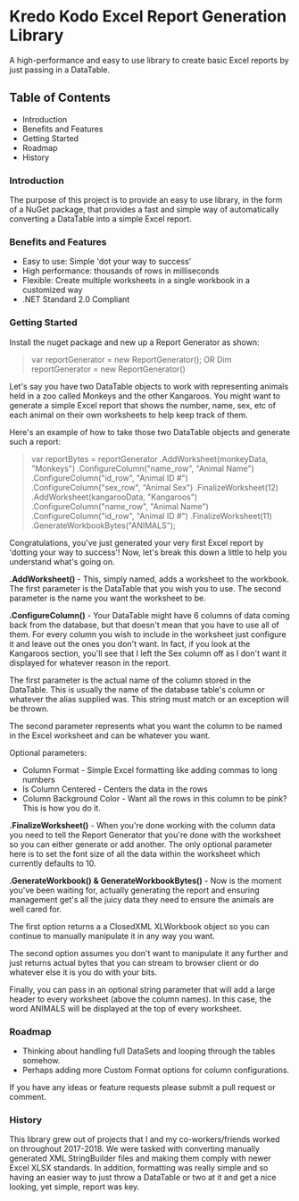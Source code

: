 # Kredo Kodo Excel Report Generation Library
A high-performance and easy to use library to create basic Excel reports by just passing in a DataTable.

## Table of Contents

* Introduction
* Benefits and Features
* Getting Started
* Roadmap
* History

### Introduction

The purpose of this project is to provide an easy to use library, in the form of a NuGet package, that provides a fast and simple way of automatically converting a DataTable into a simple Excel report.

### Benefits and Features

* Easy to use: Simple 'dot your way to success'
* High performance: thousands of rows in milliseconds
* Flexible: Create multiple worksheets in a single workbook in a customized way
* .NET Standard 2.0 Compliant

### Getting Started

Install the nuget package and new up a Report Generator as shown:

> var reportGenerator = new ReportGenerator();
OR
> Dim reportGenerator = new ReportGenerator()

Let's say you have two DataTable objects to work with representing animals held in a zoo called Monkeys and the other Kangaroos.  You might want to generate a simple Excel report that shows the number, name, sex, etc of each animal on their own worksheets to help keep track of them.

Here's an example of how to take those two DataTable objects and generate such a report:

> var reportBytes = reportGenerator
>                       .AddWorksheet(monkeyData, "Monkeys")
>                           .ConfigureColumn("name_row", "Animal Name")
>                           .ConfigureColumn("id_row", "Animal ID #")
>                           .ConfigureColumn("sex_row", "Animal Sex")
>                           .FinalizeWorksheet(12)
>                       .AddWorksheet(kangarooData, "Kangaroos")
>                           .ConfigureColumn("name_row", "Animal Name")
>                           .ConfigureColumn("id_row", "Animal ID #")
>                           .FinalizeWorksheet(11)
>                       .GenerateWorkbookBytes("ANIMALS");

Congratulations, you've just generated your very first Excel report by 'dotting your way to success'!  Now, let's break this down a little to help you understand what's going on.

__.AddWorksheet()__ - This, simply named, adds a worksheet to the workbook.  The first parameter is the DataTable that you wish you to use.  The second parameter is the name you want the worksheet to be.

__.ConfigureColumn()__ - Your DataTable might have 6 columns of data coming back from the database, but that doesn't mean that you have to use all of them.  For every column you wish to include in the worksheet just configure it and leave out the ones you don't want.  In fact, if you look at the Kangaroos section, you'll see that I left the Sex column off as I don't want it displayed for whatever reason in the report.

The first parameter is the actual name of the column stored in the DataTable.  This is usually the name of the database table's column or whatever the alias supplied was.  This string must match or an exception will be thrown.

The second parameter represents what you want the column to be named in the Excel worksheet and can be whatever you want.

Optional parameters: 
* Column Format - Simple Excel formatting like adding commas to long numbers
* Is Column Centered - Centers the data in the rows
* Column Background Color - Want all the rows in this column to be pink?  This is how you do it.

__.FinalizeWorksheet()__ - When you're done working with the column data you need to tell the Report Generator that you're done with the worksheet so you can either generate or add another.  The only optional parameter here is to set the font size of all the data within the worksheet which currently defaults to 10.

__.GenerateWorkbook() & GenerateWorkbookBytes()__ - Now is the moment you've been waiting for, actually generating the report and ensuring management get's all the juicy data they need to ensure the animals are well cared for.  

The first option returns a a ClosedXML XLWorkbook object so you can continue to manually manipulate it in any way you want.  

The second option assumes you don't want to manipulate it any further and just returns actual bytes that you can stream to browser client or do whatever else it is you do with your bits.

Finally, you can pass in an optional string parameter that will add a large header to every worksheet (above the column names).  In this case, the word ANIMALS will be displayed at the top of every worksheet.

### Roadmap

- Thinking about handling full DataSets and looping through the tables somehow.
- Perhaps adding more Custom Format options for column configurations.

If you have any ideas or feature requests please submit a pull request or comment.

### History

This library grew out of projects that I and my co-workers/friends worked on throughout 2017-2018.  We were tasked with converting manually generated XML StringBuilder files and making them comply with newer Excel XLSX standards.  In addition, formatting was really simple and so having an easier way to just throw a DataTable or two at it and get a nice looking, yet simple, report was key.
